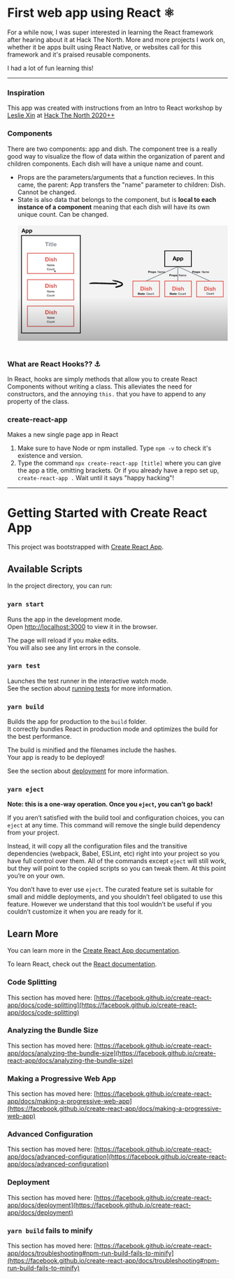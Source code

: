 # First web app using React ⚛️
For a while now, I was super interested in learning the React framework after hearing about it at Hack The North. More and more projects I work on, whether it be apps built using React Native, or websites call for this framework and it's praised reusable components. 

I had a lot of fun learning this!

-----

### Inspiration
This app was created with instructions from an Intro to React workshop by [Leslie Xin](https://github.com/lesliexin) at [Hack The North 2020++](https://hackthenorth.com/)

### Components
There are two components: app and dish. The component tree is a really good way to visualize the flow of data within the organization of parent and children components. Each dish will have a unique name and count. 

- Props are the parameters/arguments that a function recieves. In this came, the parent: App transfers the "name" parameter to children: Dish. Cannot be changed. 
- State is also data that belongs to the component, but is **local to each instance of a component** meaning that each dish will have its own unique count. Can be changed.
<br><br>
<img src="dish.PNG"></img>
<br><br>

### What are React Hooks?? ⚓
In React, hooks are simply methods that allow you to create React Components without writing a class. This alleviates the need for constructors, and the annoying `this.` that you have to append to any property of the class. 

### create-react-app
Makes a new single page app in React
1. Make sure to have Node or npm installed. Type `npm -v` to check it's existence and version. 
2. Type the command `npx create-react-app [title]` where you can give the app a title, omitting brackets. Or if you already have a repo set up, `create-react-app .` Wait until it says "happy hacking"!

--------------------
# Getting Started with Create React App

This project was bootstrapped with [Create React App](https://github.com/facebook/create-react-app).

## Available Scripts

In the project directory, you can run:

### `yarn start`

Runs the app in the development mode.\
Open [http://localhost:3000](http://localhost:3000) to view it in the browser.

The page will reload if you make edits.\
You will also see any lint errors in the console.

### `yarn test`

Launches the test runner in the interactive watch mode.\
See the section about [running tests](https://facebook.github.io/create-react-app/docs/running-tests) for more information.

### `yarn build`

Builds the app for production to the `build` folder.\
It correctly bundles React in production mode and optimizes the build for the best performance.

The build is minified and the filenames include the hashes.\
Your app is ready to be deployed!

See the section about [deployment](https://facebook.github.io/create-react-app/docs/deployment) for more information.

### `yarn eject`

**Note: this is a one-way operation. Once you `eject`, you can’t go back!**

If you aren’t satisfied with the build tool and configuration choices, you can `eject` at any time. This command will remove the single build dependency from your project.

Instead, it will copy all the configuration files and the transitive dependencies (webpack, Babel, ESLint, etc) right into your project so you have full control over them. All of the commands except `eject` will still work, but they will point to the copied scripts so you can tweak them. At this point you’re on your own.

You don’t have to ever use `eject`. The curated feature set is suitable for small and middle deployments, and you shouldn’t feel obligated to use this feature. However we understand that this tool wouldn’t be useful if you couldn’t customize it when you are ready for it.

## Learn More

You can learn more in the [Create React App documentation](https://facebook.github.io/create-react-app/docs/getting-started).

To learn React, check out the [React documentation](https://reactjs.org/).

### Code Splitting

This section has moved here: [https://facebook.github.io/create-react-app/docs/code-splitting](https://facebook.github.io/create-react-app/docs/code-splitting)

### Analyzing the Bundle Size

This section has moved here: [https://facebook.github.io/create-react-app/docs/analyzing-the-bundle-size](https://facebook.github.io/create-react-app/docs/analyzing-the-bundle-size)

### Making a Progressive Web App

This section has moved here: [https://facebook.github.io/create-react-app/docs/making-a-progressive-web-app](https://facebook.github.io/create-react-app/docs/making-a-progressive-web-app)

### Advanced Configuration

This section has moved here: [https://facebook.github.io/create-react-app/docs/advanced-configuration](https://facebook.github.io/create-react-app/docs/advanced-configuration)

### Deployment

This section has moved here: [https://facebook.github.io/create-react-app/docs/deployment](https://facebook.github.io/create-react-app/docs/deployment)

### `yarn build` fails to minify

This section has moved here: [https://facebook.github.io/create-react-app/docs/troubleshooting#npm-run-build-fails-to-minify](https://facebook.github.io/create-react-app/docs/troubleshooting#npm-run-build-fails-to-minify)
